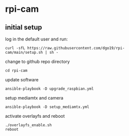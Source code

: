 # rpi-cam
## initial setup
log in the default user and run:
```
curl -sfL https://raw.githubusercontent.com/dgo19/rpi-cam/main/setup.sh | sh -
```
change to github repo directory
```
cd rpi-cam
```
update software
```
ansible-playbook -D upgrade_raspbian.yml
```
setup mediamtx and camera
```
ansible-playbook -D setup_mediamtx.yml
```
activate overlayfs and reboot
```
./overlayfs_enable.sh
reboot
```
